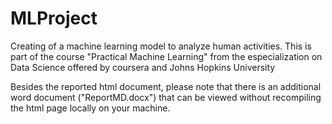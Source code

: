 # MLProject
Creating of a machine learning model to analyze human activities. This is part of the course "Practical Machine Learning" from the especialization on Data Science offered by coursera and Johns Hopkins University 

Besides the reported html document, please note that there is an additional word document ("ReportMD.docx") that can be viewed without recompiling the html page locally on your machine. 